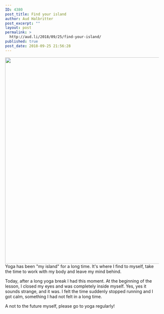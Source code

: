 ```yaml
---
ID: 4380
post_title: Find your island
author: Aud Halbritter
post_excerpt: ""
layout: post
permalink: >
  http://aud.li/2018/09/25/find-your-island/
published: true
post_date: 2018-09-25 21:56:28
---
```

<a href="http://aud.li/wp-content/uploads/2018/09/Foto-25.09.18-21-26-56.jpg"><img class="alignnone size-large wp-image-4383" src="http://aud.li/wp-content/uploads/2018/09/Foto-25.09.18-21-26-56-1024x768.jpg" alt="" width="900" height="675" /></a>Yoga has been "my island" for a long time. It's where I find to myself, take the time to work with my body and leave my mind behind.

Today, after a long yoga break I had this moment. At the beginning of the lesson, I closed my eyes and was completely inside myself. Yes, yes it sounds strange, and it was. I felt the time suddenly stopped running and I got calm, something I had not felt in a long time.

A not to the future myself, please go to yoga regularly!